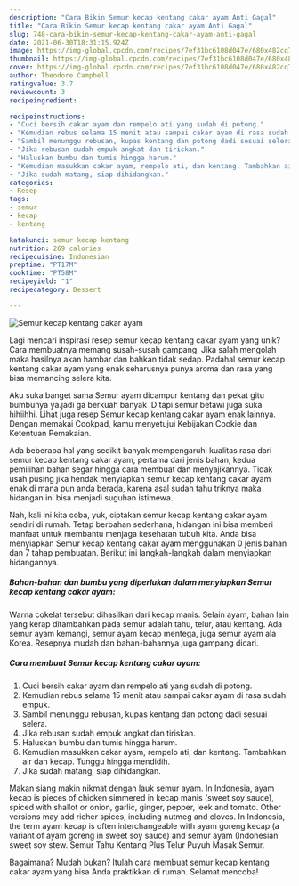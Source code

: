 ```yaml
---
description: "Cara Bikin Semur kecap kentang cakar ayam Anti Gagal"
title: "Cara Bikin Semur kecap kentang cakar ayam Anti Gagal"
slug: 748-cara-bikin-semur-kecap-kentang-cakar-ayam-anti-gagal
date: 2021-06-30T18:31:15.924Z
image: https://img-global.cpcdn.com/recipes/7ef31bc6108d047e/680x482cq70/semur-kecap-kentang-cakar-ayam-foto-resep-utama.jpg
thumbnail: https://img-global.cpcdn.com/recipes/7ef31bc6108d047e/680x482cq70/semur-kecap-kentang-cakar-ayam-foto-resep-utama.jpg
cover: https://img-global.cpcdn.com/recipes/7ef31bc6108d047e/680x482cq70/semur-kecap-kentang-cakar-ayam-foto-resep-utama.jpg
author: Theodore Campbell
ratingvalue: 3.7
reviewcount: 3
recipeingredient:

recipeinstructions:
- "Cuci bersih cakar ayam dan rempelo ati yang sudah di potong."
- "Kemudian rebus selama 15 menit atau sampai cakar ayam di rasa sudah empuk."
- "Sambil menunggu rebusan, kupas kentang dan potong dadi sesuai selera."
- "Jika rebusan sudah empuk angkat dan tiriskan."
- "Haluskan bumbu dan tumis hingga harum."
- "Kemudian masukkan cakar ayam, rempelo ati, dan kentang. Tambahkan air dan kecap. Tunggu hingga mendidih."
- "Jika sudah matang, siap dihidangkan."
categories:
- Resep
tags:
- semur
- kecap
- kentang

katakunci: semur kecap kentang 
nutrition: 269 calories
recipecuisine: Indonesian
preptime: "PT17M"
cooktime: "PT58M"
recipeyield: "1"
recipecategory: Dessert

---
```



![Semur kecap kentang cakar ayam](https://img-global.cpcdn.com/recipes/7ef31bc6108d047e/680x482cq70/semur-kecap-kentang-cakar-ayam-foto-resep-utama.jpg)

Lagi mencari inspirasi resep semur kecap kentang cakar ayam yang unik? Cara membuatnya memang susah-susah gampang. Jika salah mengolah maka hasilnya akan hambar dan bahkan tidak sedap. Padahal semur kecap kentang cakar ayam yang enak seharusnya punya aroma dan rasa yang bisa memancing selera kita.

Aku suka banget sama Semur ayam dicampur kentang dan pekat gitu bumbunya ya.jadi ga berkuah banyak :D tapi semur betawi juga suka hihiihhi. Lihat juga resep Semur kecap kentang cakar ayam enak lainnya. Dengan memakai Cookpad, kamu menyetujui Kebijakan Cookie dan Ketentuan Pemakaian.

Ada beberapa hal yang sedikit banyak mempengaruhi kualitas rasa dari semur kecap kentang cakar ayam, pertama dari jenis bahan, kedua pemilihan bahan segar hingga cara membuat dan menyajikannya. Tidak usah pusing jika hendak menyiapkan semur kecap kentang cakar ayam enak di mana pun anda berada, karena asal sudah tahu triknya maka hidangan ini bisa menjadi suguhan istimewa.


Nah, kali ini kita coba, yuk, ciptakan semur kecap kentang cakar ayam sendiri di rumah. Tetap berbahan sederhana, hidangan ini bisa memberi manfaat untuk membantu menjaga kesehatan tubuh kita. Anda bisa menyiapkan Semur kecap kentang cakar ayam menggunakan 0 jenis bahan dan 7 tahap pembuatan. Berikut ini langkah-langkah dalam menyiapkan hidangannya.

<!--inarticleads1-->

##### Bahan-bahan dan bumbu yang diperlukan dalam menyiapkan Semur kecap kentang cakar ayam:



Warna cokelat tersebut dihasilkan dari kecap manis. Selain ayam, bahan lain yang kerap ditambahkan pada semur adalah tahu, telur, atau kentang. Ada semur ayam kemangi, semur ayam kecap mentega, juga semur ayam ala Korea. Resepnya mudah dan bahan-bahannya juga gampang dicari. 

<!--inarticleads2-->

##### Cara membuat Semur kecap kentang cakar ayam:

1. Cuci bersih cakar ayam dan rempelo ati yang sudah di potong.
1. Kemudian rebus selama 15 menit atau sampai cakar ayam di rasa sudah empuk.
1. Sambil menunggu rebusan, kupas kentang dan potong dadi sesuai selera.
1. Jika rebusan sudah empuk angkat dan tiriskan.
1. Haluskan bumbu dan tumis hingga harum.
1. Kemudian masukkan cakar ayam, rempelo ati, dan kentang. Tambahkan air dan kecap. Tunggu hingga mendidih.
1. Jika sudah matang, siap dihidangkan.


Makan siang makin nikmat dengan lauk semur ayam. In Indonesia, ayam kecap is pieces of chicken simmered in kecap manis (sweet soy sauce), spiced with shallot or onion, garlic, ginger, pepper, leek and tomato. Other versions may add richer spices, including nutmeg and cloves. In Indonesia, the term ayam kecap is often interchangeable with ayam goreng kecap (a variant of ayam goreng in sweet soy sauce) and semur ayam (Indonesian sweet soy stew. Semur Tahu Kentang Plus Telur Puyuh Masak Semur. 

Bagaimana? Mudah bukan? Itulah cara membuat semur kecap kentang cakar ayam yang bisa Anda praktikkan di rumah. Selamat mencoba!
